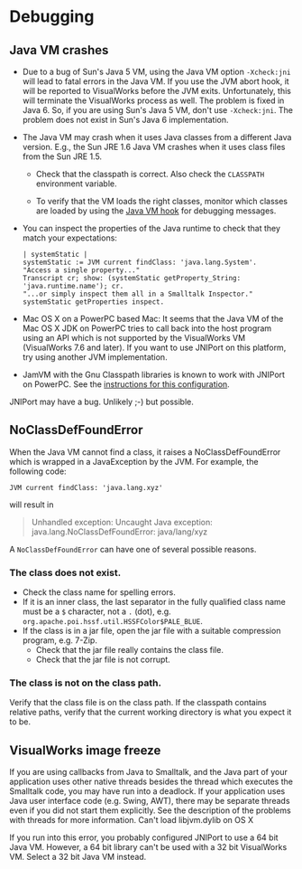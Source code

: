 # Debugging

## Java VM crashes

- Due to a bug of Sun's Java 5 VM, using the Java VM option `-Xcheck:jni` will lead to fatal errors in the Java VM. If you use the JVM abort hook, it will be reported to VisualWorks before the JVM exits. Unfortunately, this will terminate the VisualWorks process as well. The problem is fixed in Java 6. So, if you are using Sun's Java 5 VM, don't use `-Xcheck:jni`. The problem does not exist in Sun's Java 6 implementation.

- The Java VM may crash when it uses Java classes from a different Java version. E.g., the Sun JRE 1.6 Java VM crashes when it uses class files from the Sun JRE 1.5.

  - Check that the classpath is correct. Also check the `CLASSPATH` environment variable.

  - To verify that the VM loads the right classes, monitor which classes are loaded by using the [Java VM hook](monitoring-jvm.md) for debugging messages.

- You can inspect the properties of the Java runtime to check that they match your expectations:

  ```Smalltalk
  | systemStatic |
  systemStatic := JVM current findClass: 'java.lang.System'.
  "Access a single property..."
  Transcript cr; show: (systemStatic getProperty_String: 'java.runtime.name'); cr.
  "...or simply inspect them all in a Smalltalk Inspector."
  systemStatic getProperties inspect.
  ```

- Mac OS X on a PowerPC based Mac: It seems that the Java VM of the Mac OS X JDK on PowerPC tries to call back into the host program using an API which is not supported by the VisualWorks VM (VisualWorks 7.6 and later). If you want to use JNIPort on this platform, try using another JVM implementation.

- JamVM with the Gnu Classpath libraries is known to work with JNIPort on PowerPC. See the [instructions for this configuration](mac-os-x-10-5-powerpc.md).

JNIPort may have a bug. Unlikely ;-) but possible.

## NoClassDefFoundError

When the Java VM cannot find a class, it raises a NoClassDefFoundError which is wrapped in a JavaException by the JVM. For example, the following code:

```
JVM current findClass: 'java.lang.xyz'
```

will result in

> Unhandled exception: Uncaught Java exception: java.lang.NoClassDefFoundError: java/lang/xyz

A `NoClassDefFoundError` can have one of several possible reasons.

### The class does not exist.

- Check the class name for spelling errors.
- If it is an inner class, the last separator in the fully qualified class name must be a `$` character, not a `.` (dot), e.g. `org.apache.poi.hssf.util.HSSFColor$PALE_BLUE`.
- If the class is in a jar file, open the jar file with a suitable compression program, e.g. 7-Zip.
  - Check that the jar file really contains the class file.
  - Check that the jar file is not corrupt.

### The class is not on the class path.

Verify that the class file is on the class path. If the classpath contains relative paths, verify that the current working directory is what you expect it to be.

## VisualWorks image freeze

If you are using callbacks from Java to Smalltalk, and the Java part of your application uses other native threads besides the thread which executes the Smalltalk code, you may have run into a deadlock. If your application uses Java user interface code (e.g. Swing, AWT), there may be separate threads even if you did not start them explicitly. See the description of the problems with threads for more information.
Can't load libjvm.dylib on OS X

If you run into this error, you probably configured JNIPort to use a 64 bit Java VM. However, a 64 bit library can't be used with a 32 bit VisualWorks VM. Select a 32 bit Java VM instead.
